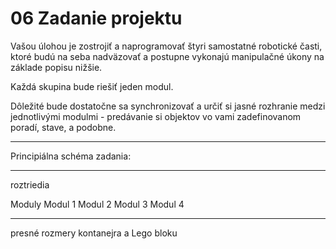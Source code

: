 # 06 Zadanie projektu

Vašou úlohou je zostrojiť a naprogramovať štyri samostatné robotické časti, ktoré budú na seba nadväzovať a postupne vykonajú manipulačné úkony na základe popisu nižšie.  

Každá skupina bude riešiť jeden modul.

Dôležité bude dostatočne sa synchronizovať a určiť si jasné rozhranie medzi jednotlivými modulmi - predávanie si objektov vo vami zadefinovanom poradí, stave, a podobne.

---

Principiálna schéma zadania:



---




roztriedia 

Moduly
Modul 1
Modul 2
Modul 3
Modul 4

---

presné rozmery kontanejra a Lego bloku

